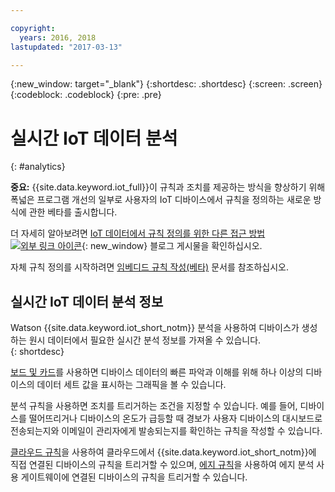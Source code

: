 ```yaml
---

copyright:
  years: 2016, 2018
lastupdated: "2017-03-13"

---
```


{:new_window: target="_blank"}
{:shortdesc: .shortdesc}
{:screen: .screen}
{:codeblock: .codeblock}
{:pre: .pre}


# 실시간 IoT 데이터 분석
{: #analytics}  

**중요:** {{site.data.keyword.iot_full}}이 규칙과 조치를 제공하는 방식을 향상하기 위해 폭넓은 프로그램 개선의 일부로 사용자의 IoT 디바이스에서 규칙을 정의하는 새로운 방식에 관한 베타를 출시합니다.

더 자세히 알아보려면 [IoT 데이터에서 규칙 정의를 위한 다른 접근 방법 ![외부 링크 아이콘](../../icons/launch-glyph.svg "외부 링크 아이콘")](https://developer.ibm.com/iotplatform/2018/03/01/alternative-approach-defining-rules-iot-data/){: new_window} 블로그 게시물을 확인하십시오.

자체 규칙 정의를 시작하려면 [임베디드 규칙 작성(베타)](information_management/im_rules.html) 문서를 참조하십시오.

## 실시간 IoT 데이터 분석 정보

Watson {{site.data.keyword.iot_short_notm}} 분석을 사용하여 디바이스가 생성하는 원시 데이터에서 필요한 실시간 분석 정보를 가져올 수 있습니다.  
{: shortdesc}

[보드 및 카드](data_visualization.html)를 사용하면 디바이스 데이터의 빠른 파악과 이해를 위해 하나 이상의 디바이스의 데이터 세트 값을 표시하는 그래픽을 볼 수 있습니다.

분석 규칙을 사용하면 조치를 트리거하는 조건을 지정할 수 있습니다. 예를 들어, 디바이스를 떨어뜨리거나 디바이스의 온도가 급등할 때 경보가 사용자 디바이스의 대시보드로 전송되는지와 이메일이 관리자에게 발송되는지를 확인하는 규칙을 작성할 수 있습니다.

[클라우드 규칙](cloud_analytics.html)을 사용하여 클라우드에서 {{site.data.keyword.iot_short_notm}}에 직접 연결된 디바이스의 규칙을 트리거할 수 있으며, [에지 규칙](edge_analytics.html)을 사용하여 에지 분석 사용 게이트웨이에 연결된 디바이스의 규칙을 트리거할 수 있습니다.
